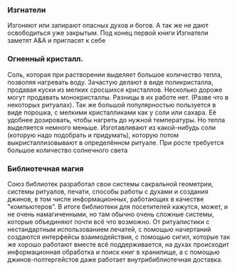 ### Изгнатели
Изгоняют или запирают опасных духов и богов. А так же не дают освободиться уже закрытым.
Под конец первой книги Изгнатели заметят А&А и пригласят к себе


### Огненный кристалл.
Соль, которая при растворении выделяет большое количество тепла, позволяя нагревать воду.
Зачастую делают в виде поликристалла, продавая куски из мелких сросшихся кристаллов. Несколько дороже могут продавать монокристаллы. Разницы в их работе нет. (Разве что в некоторых ритуалах).
Так же большой популярностью пользуется в виде порошка, с мелкими кристалликами как у соли или сахара. Её удобнее дозировать, чтобы нагреть до нужной температуры. Но тепла выделяется немного меньше.
Изготавливают из какой-нибудь соли (которую надо подобрать и придумать), которую потом выкристаллизовывают в определённом ритуале. При росте требуется большое количество солнечного света

### Библиотечная магия
Союз библиотек разработал свои системы сакральной геометрии, системы ритуалов, печати, способы работы с духами и создания джинов, в том числе информационных, работающих в качестве "компьютеров".
В итоге библиотеки для посетителей кажутся, может, и не очень намагиченными, но там обычно очень сложные системы, которые объединяют почти всё что возможно. От ритуалистики с нестандартным использованием печатей, с помощью начертаний создаются интерфейсы взаимодействия, с помощью сигил, которые так же хорошо работают вместе всё поддерживается, на духах происходит информационная обработка и поиск книг в хранилище, а с помощью джинов-полтергейстов даже работает внутрибиблиотечная доставка.